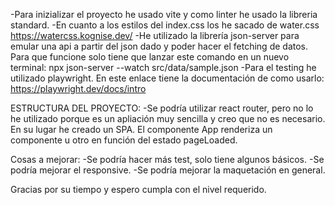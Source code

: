 
-Para inizializar el proyecto he usado vite y como linter he usado la libreria standard.
-En cuanto a los estilos del index.css los he sacado de water.css https://watercss.kognise.dev/
-He utilizado la librería json-server para emular una api a partir del json dado y poder hacer el fetching de datos.
  Para que funcione solo tiene que lanzar este comando en un nuevo terminal: npx json-server --watch src/data/sample.json
-Para el testing he utilizado playwright. En este enlace tiene la documentación de como usarlo: https://playwright.dev/docs/intro

ESTRUCTURA DEL PROYECTO:
-Se podría utilizar react router, pero no lo he utilizado porque es un apliación muy sencilla y creo que no es necesario. En su lugar he creado un SPA. El componente App renderiza un componente u otro en función del estado pageLoaded.


Cosas a mejorar:
-Se podría hacer más test, solo tiene algunos básicos.
-Se podría mejorar el responsive.
-Se podría mejorar la maquetación en general.


Gracias por su tiempo y espero cumpla con el nivel requerido.

